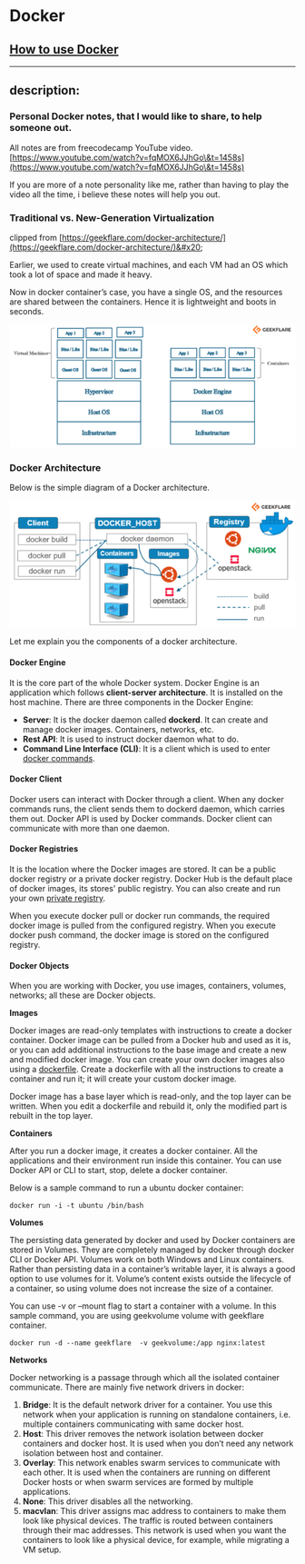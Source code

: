 # Docker

## [How to use Docker](https://geobla.gitbook.io/how-to-use-docker/)

***

## description:

### Personal Docker notes, that I would like to share, to help someone out.

All notes are from freecodecamp YouTube video. [https://www.youtube.com/watch?v=fqMOX6JJhGo\&t=1458s](https://www.youtube.com/watch?v=fqMOX6JJhGo\&t=1458s)

If you are more of a note personality like me, rather than having to play the video all the time, i believe these notes will help you out.

### Traditional vs. New-Generation Virtualization <a href="#h-traditional-vs-new-generation-virtualization" id="h-traditional-vs-new-generation-virtualization"></a>

clipped from [https://geekflare.com/docker-architecture/](https://geekflare.com/docker-architecture/)&#x20;

Earlier, we used to create virtual machines, and each VM had an OS which took a lot of space and made it heavy.

Now in docker container’s case, you have a single OS, and the resources are shared between the containers. Hence it is lightweight and boots in seconds.

![](.gitbook/assets/traditionalVM-vs-docker.png)

### Docker Architecture <a href="#h-docker-architecture" id="h-docker-architecture"></a>

Below is the simple diagram of a Docker architecture.

![](.gitbook/assets/ezgif.com-gif-maker.png)

Let me explain you the components of a docker architecture.

#### Docker Engine <a href="#h-docker-engine" id="h-docker-engine"></a>

It is the core part of the whole Docker system. Docker Engine is an application which follows **client-server architecture**. It is installed on the host machine. There are three components in the Docker Engine:

* **Server**: It is the docker daemon called **dockerd**. It can create and manage docker images. Containers, networks, etc.
* **Rest API**: It is used to instruct docker daemon what to do.
* **Command Line Interface (CLI)**: It is a client which is used to enter [docker commands](https://geekflare.com/docker-commands/).

#### Docker Client <a href="#h-docker-client" id="h-docker-client"></a>

Docker users can interact with Docker through a client. When any docker commands runs, the client sends them to dockerd daemon, which carries them out. Docker API is used by Docker commands. Docker client can communicate with more than one daemon.

#### Docker Registries <a href="#h-docker-registries" id="h-docker-registries"></a>

It is the location where the Docker images are stored. It can be a public docker registry or a private docker registry. Docker Hub is the default place of docker images, its stores' public registry. You can also create and run your own [private registry](https://geekflare.com/docker-private-registry-ubuntu/).

When you execute docker pull or docker run commands, the required docker image is pulled from the configured registry. When you execute docker push command, the docker image is stored on the configured registry.

#### Docker Objects <a href="#h-docker-objects" id="h-docker-objects"></a>

When you are working with Docker, you use images, containers, volumes, networks; all these are Docker objects.

**Images**

Docker images are read-only templates with instructions to create a docker container. Docker image can be pulled from a Docker hub and used as it is, or you can add additional instructions to the base image and create a new and modified docker image. You can create your own docker images also using a [dockerfile](https://geekflare.com/dockerfile-tutorial/). Create a dockerfile with all the instructions to create a container and run it; it will create your custom docker image.

Docker image has a base layer which is read-only, and the top layer can be written. When you edit a dockerfile and rebuild it, only the modified part is rebuilt in the top layer.

**Containers**

After you run a docker image, it creates a docker container. All the applications and their environment run inside this container. You can use Docker API or CLI to start, stop, delete a docker container.

Below is a sample command to run a ubuntu docker container:

```
docker run -i -t ubuntu /bin/bash
```

**Volumes**

The persisting data generated by docker and used by Docker containers are stored in Volumes. They are completely managed by docker through docker CLI or Docker API. Volumes work on both Windows and Linux containers. Rather than persisting data in a container’s writable layer, it is always a good option to use volumes for it. Volume’s content exists outside the lifecycle of a container, so using volume does not increase the size of a container.

You can use -v or –mount flag to start a container with a volume. In this sample command, you are using geekvolume volume with geekflare container.

```
docker run -d --name geekflare  -v geekvolume:/app nginx:latest
```

**Networks**

Docker networking is a passage through which all the isolated container communicate. There are mainly five network drivers in docker:

1. **Bridge**: It is the default network driver for a container. You use this network when your application is running on standalone containers, i.e. multiple containers communicating with same docker host.
2. **Host**: This driver removes the network isolation between docker containers and docker host. It is used when you don’t need any network isolation between host and container.
3. **Overlay**: This network enables swarm services to communicate with each other. It is used when the containers are running on different Docker hosts or when swarm services are formed by multiple applications.
4. **None**: This driver disables all the networking.
5. **macvlan**: This driver assigns mac address to containers to make them look like physical devices. The traffic is routed between containers through their mac addresses. This network is used when you want the containers to look like a physical device, for example, while migrating a VM setup.
